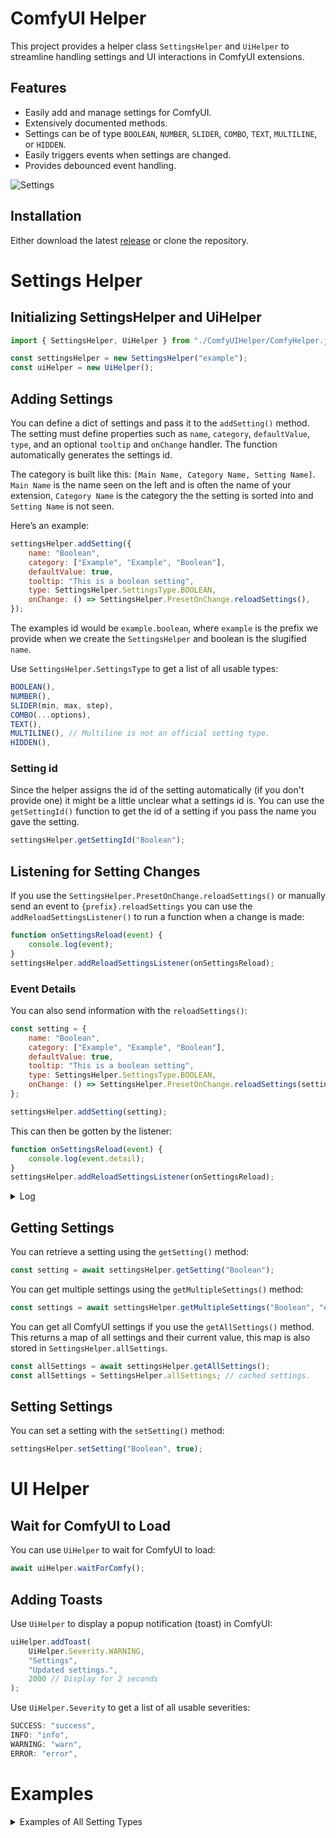 # ComfyUI Helper

This project provides a helper class `SettingsHelper` and `UiHelper` to streamline handling settings and UI interactions in ComfyUI extensions.

## Features
- Easily add and manage settings for ComfyUI.
- Extensively documented methods.
- Settings can be of type `BOOLEAN`, `NUMBER`, `SLIDER`, `COMBO`, `TEXT`, `MULTILINE`, or `HIDDEN`.
- Easily triggers events when settings are changed.
- Provides debounced event handling.

![Settings](https://i.imgur.com/RqoMTvf.png)

## Installation
Either download the latest [release](https://github.com/sn0w12/ComfyUIHelper/releases/latest) or clone the repository.

# Settings Helper

## Initializing SettingsHelper and UiHelper

```js
import { SettingsHelper, UiHelper } from "./ComfyUIHelper/ComfyHelper.js";

const settingsHelper = new SettingsHelper("example");
const uiHelper = new UiHelper();
```

## Adding Settings

You can define a dict of settings and pass it to the `addSetting()` method. The setting must define properties such as `name`, `category`, `defaultValue`, `type`, and an optional `tooltip` and `onChange` handler. The function automatically generates the settings id.

The category is built like this: `[Main Name, Category Name, Setting Name]`. `Main Name` is the name seen on the left and is often the name of your extension, `Category Name` is the category the the setting is sorted into and `Setting Name` is not seen.

Here’s an example:

```js
settingsHelper.addSetting({
    name: "Boolean",
    category: ["Example", "Example", "Boolean"],
    defaultValue: true,
    tooltip: "This is a boolean setting",
    type: SettingsHelper.SettingsType.BOOLEAN,
    onChange: () => SettingsHelper.PresetOnChange.reloadSettings(),
});
```

The examples id would be `example.boolean`, where `example` is the prefix we provide when we create the `SettingsHelper` and boolean is the slugified `name`.

Use `SettingsHelper.SettingsType` to get a list of all usable types:

```js
BOOLEAN(),
NUMBER(),
SLIDER(min, max, step),
COMBO(...options),
TEXT(),
MULTILINE(), // Multiline is not an official setting type.
HIDDEN(),
```

### Setting id

Since the helper assigns the id of the setting automatically (if you don't provide one) it might be a little unclear what a settings id is. You can use the `getSettingId()` function to get the id of a setting if you pass the name you gave the setting.

```js
settingsHelper.getSettingId("Boolean");
```

## Listening for Setting Changes

If you use the `SettingsHelper.PresetOnChange.reloadSettings()` or manually send an event to `{prefix}.reloadSettings` you can use the `addReloadSettingsListener()` to run a function when a change is made:

```js
function onSettingsReload(event) {
    console.log(event);
}
settingsHelper.addReloadSettingsListener(onSettingsReload);
```

### Event Details

You can also send information with the `reloadSettings()`:

```js
const setting = {
    name: "Boolean",
    category: ["Example", "Example", "Boolean"],
    defaultValue: true,
    tooltip: "This is a boolean setting",
    type: SettingsHelper.SettingsType.BOOLEAN,
    onChange: () => SettingsHelper.PresetOnChange.reloadSettings(setting), // Send this setting in the event
};

settingsHelper.addSetting(setting);
```

This can then be gotten by the listener:

```js
function onSettingsReload(event) {
    console.log(event.detail);
}
settingsHelper.addReloadSettingsListener(onSettingsReload);
```

<details>
  <summary>Log</summary>

```json
{
    "name": "Boolean",
    "category": [
        "Example",
        "Example",
        "Boolean"
    ],
    "defaultValue": true,
    "tooltip": "This is a boolean setting",
    "id": "example.boolean",
    "eventSrc": "individual"
}
```
</details>

## Getting Settings

You can retrieve a setting using the `getSetting()` method:

```js
const setting = await settingsHelper.getSetting("Boolean");
```

You can get multiple settings using the `getMultipleSettings()` method:

```js
const settings = await settingsHelper.getMultipleSettings("Boolean", "example.boolean");
```

You can get all ComfyUI settings if you use the `getAllSettings()` method. This returns a map of all settings and their current value, this map is also stored in `SettingsHelper.allSettings`.

```js
const allSettings = await settingsHelper.getAllSettings();
const allSettings = SettingsHelper.allSettings; // cached settings.
```

## Setting Settings

You can set a setting with the `setSetting()` method:

```js
settingsHelper.setSetting("Boolean", true);
```

# UI Helper

## Wait for ComfyUI to Load

You can use `UiHelper` to wait for ComfyUI to load:

```js
await uiHelper.waitForComfy();
```

## Adding Toasts

Use `UiHelper` to display a popup notification (toast) in ComfyUI:

```js
uiHelper.addToast(
    UiHelper.Severity.WARNING,
    "Settings",
    "Updated settings.",
    2000 // Display for 2 seconds
);
```

Use `UiHelper.Severity` to get a list of all usable severities:

```js
SUCCESS: "success",
INFO: "info",
WARNING: "warn",
ERROR: "error",
```

# Examples

<details>
    <summary>Examples of All Setting Types</summary>

```js
const settingsDefinitions = [
    {
        name: "Boolean",
        category: ["Example", "Example", "Boolean"],
        defaultValue: true,
        tooltip: "This is a boolean setting",
        type: SettingsHelper.SettingsType.BOOLEAN,
        onChange: () => SettingsHelper.PresetOnChange.reloadSettings(),
    },
    {
        name: "Number",
        category: ["Example", "Example", "Number"],
        defaultValue: 10,
        tooltip: "This is a number setting",
        type: SettingsHelper.SettingsType.NUMBER,
        onChange: () => SettingsHelper.PresetOnChange.reloadSettings(),
    },
    {
        name: "Combo",
        category: ["Example", "Example", "Combo"],
        defaultValue: "combo1",
        tooltip: "This is a combo setting",
        prefix: "beta",
        type: SettingsHelper.SettingsType.COMBO(
            { text: "Combo 1", value: "combo1" },
            { text: "Combo 2", value: "combo2" },
            { text: "Combo 3", value: "combo3" },
        ),
        onChange: () => SettingsHelper.PresetOnChange.reloadSettings(),
    },
    {
        name: "Text",
        category: ["Example", "Example 2", "Text"],
        defaultValue: "Example",
        tooltip: "This is a text setting",
        type: SettingsHelper.SettingsType.TEXT,
        onChange: () => SettingsHelper.PresetOnChange.reloadSettings(),
    },
    {
        name: "Multiline",
        tooltip: "This is a multiline setting",
        category: ["Example", "Example 2", "Multiline"],
        defaultValue: "Example\nExample\nExample\nExample\nExample\nExample",
        type: SettingsHelper.SettingsType.MULTILINE,
        onChange: () => SettingsHelper.PresetOnChange.reloadSettings(),
    },
    {
        name: "Slider",
        category: ["Example", "Example 2", "Slider"],
        defaultValue: 50,
        tooltip: "This is a slider setting",
        type: SettingsHelper.SettingsType.SLIDER(0, 100, 1),
        onChange: () => SettingsHelper.PresetOnChange.reloadSettings(settingsDefinitions[5]), // Send this setting in the event
    },
]
settingsHelper.addSettings(settingsDefinitions);
```
</details>

